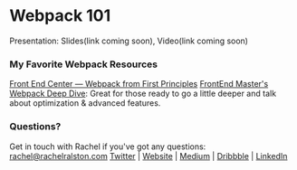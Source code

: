 # Webpack 101

Presentation: Slides(link coming soon), Video(link coming soon)

### My Favorite Webpack Resources
[Front End Center — Webpack from First Principles](https://www.youtube.com/watch?v=WQue1AN93YU)
[FrontEnd Master's Webpack Deep Dive](https://frontendmasters.com/courses/webpack/): Great for those ready to go a little deeper and talk about optimization & advanced features.

### Questions?
Get in touch with Rachel if you've got any questions:
rachel@rachelralston.com
[Twitter](http://www.twitter.com/rachelrlston)  |  [Website](http://www.rachelralston.com/)  |  [Medium](http://www.medium.com/@rachelralston)  |  [Dribbble](http://www.dribbble.com/rachelralston)  |  [LinkedIn](http://www.linkedin.com/in/rachelralston)